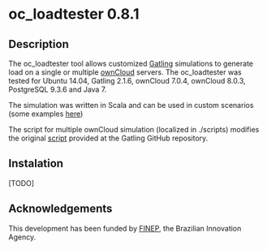 # oc_loadtester 0.8.1

## Description
The oc_loadtester tool allows customized [Gatling](https://github.com/gatling) simulations to generate load on a single or multiple [ownCloud](https://owncloud.org) servers. 
The oc_loadtester was tested for Ubuntu 14.04,  Gatling 2.1.6, ownCloud 7.0.4, ownCloud 8.0.3, PostgreSQL 9.3.6 and Java 7.

The simulation was written in Scala and can be used in custom scenarios (some examples [here](https://github.com/Malinoski/oc_loadtester/tree/master/gatling/examples))

The script for multiple ownCloud simulation (localized in ./scripts) modifies the original  [script](https://github.com/gatling/gatling/blob/416fb4364d25085bb207121d8b87e05836e8abb3/src/sphinx/cookbook/code/GatlingScalingOut.sh) provided at the Gatling GitHub repository.

## Instalation
[TODO]

## Acknowledgements
This development has been funded by [FINEP](http://www.finep.gov.br), the Brazilian Innovation Agency.

